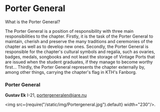 # Porter General

What is the Porter General?

The Porter General is a position of responsibility with three main responsibilities to the chapter. Firstly, it is the task of the Porter General to maintain, cherish and preserve the many traditions and ceremonies of the chapter as well as to develop new ones. Secondly, the Porter General is responsible for the chapter's cultural symbols and regalia, such as ovaries, badges, medals, songbooks and not least the storage of Vintage Ports that are issued when the student graduates, if they manage to become worthy first... Thirdly, the Porter General represents the chapter externally by, among other things, carrying the chapter's flag in KTH's Fanborg.

### Porter General
__Gustav Ek__ I-21, portergeneralen@iare.nu

<img src={require("/static/img/Portergeneral.jpg").default} width="230"/>.